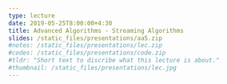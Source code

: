 ```yaml
---
type: lecture
date: 2019-05-25T8:00:00+4:30
title: Advanced Algorithms - Streaming Algorithms
slides: /static_files/presentations/aa5.zip
#notes: /static_files/presentations/lec.zip
#codes: /static_files/presentations/code.zip
#tldr: "Short text to discribe what this lecture is about."
#thumbnail: /static_files/presentations/lec.jpg
---
```

